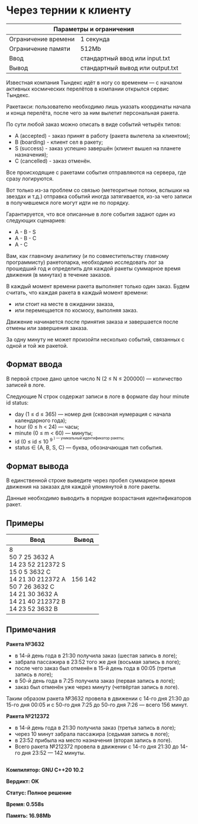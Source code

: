 <!DOCTYPE html>
  <head>
      <h1> Через тернии к клиенту </h1>
  </head>
  <body>
		<table>
    	<thead>
				<tr>
					<th colspan="2"> Параметры и ограничения </th>
				</tr>
    	</thead>
    	<tbody>
				<tr>
					<td> Ограничение времени </td>
					<td> 1 секунда </td>
        </tr>
				<tr>
					<td> Ограничение памяти </td>
					<td> 512Mb </td>
        </tr>
				<tr>
					<td> Ввод </td>
					<td> стандартный ввод или input.txt </td>
        </tr>
				<tr>
					<td> Вывод </td>
					<td> стандартный вывод или output.txt </td>
        </tr>
    	</tbody>
		</table>
  <p> Известная компания Тындекс идёт в ногу со временем — с началом активных космических перелётов в компании открылся сервис Тындекс. </p> 
  <p> Ракетакси: пользователю необходимо лишь указать координаты начала и конца перелёта, после чего за ним вылетит персональная ракета. </p>
  <p> По сути любой заказ можно описать в виде событий четырёх типов: <br>
  <ul>
    <li> A (accepted) - заказ принят в работу (ракета вылетела за клиентом); </li>
    <li> B (boarding) - клиент сел в ракету; </li>
    <li> S (success) - заказ успешно завершён (клиент вышел на планете назначения); </li>
    <li> C (cancelled) - заказ отменён. </li>
  </ul>
  </p> 
  <p> Все происходящие с ракетами события отправляются на сервера, где сразу логируются. </p>
  <p> Вот только из-за проблем со связью (метеоритные потоки, вспышки на звездах и т.д.) отправка событий иногда затягивается, из-за чего записи в получившемся логе могут идти не по порядку. </p>
  <p> Гарантируется, что все описанные в логе события задают один из следующих сценариев: <br>
  <ul>
    <li> A - B - S </li>
    <li> A - B - C </li>
    <li> A - C </li>
  </ul>
  </p>
  <p> Вам, как главному аналитику (и по совместительству главному программисту) ракетопарка, необходимо исследовать лог за прошедший год и определить для каждой ракеты суммарное время движения (в минутах) в течение заказов. </p>
  <p> В каждый момент времени ракета выполняет только один заказ. Будем считать, что каждая ракета в каждый момент времени: <br>
  <ul>
    <li> или стоит на месте в ожидании заказа, </li>
    <li> или перемещается по космосу, выполняя заказ. </li>
  </ul>
  </p>
  <p> Движение начинается после принятия заказа и завершается после отмены или завершения заказа. </p> 
  <p> За одну минуту не может произойти несколько событий, связанных с одной и той же ракетой. </p> 
  <h2> Формат ввода </h2>
  <p> В первой строке дано целое число N (2 ≤ N ≤ 200000)  — количество записей в логе. </p>
  <p> Следующие N строк содержат записи в логе в формате day hour minute id status: <br>
  <ul>
    <li> day (1 ≤ d ≤ 365) — номер дня (сквозная нумерация с начала календарного года); </li>
    <li> hour (0 ≤ h < 24) — часы; </li>
    <li> minute (0 ≤ m < 60) — минуты; </li>
    <li> id (0 ≤ id ≤ 10 <sup> 9 <sup>) — уникальный идентификатор ракеты; </li>
    <li> status ∈ {A, B, S, C} — буква, обозначающая тип события. </li>
  </ul>
  </p>
    <h2> Формат вывода </h2>
		<p> В единственной строке выведите через пробел суммарное время движения на заказах для каждой упомянутой в логе ракеты. </p>
    <p> Данные необходимо выводить в порядке возрастания идентификаторов ракет. </p>
		<h2> Примеры </h2>
		<table>
    	<thead>
				<tr>
					<th> Ввод </th> <th> Вывод </th>
				</tr>
    	</thead>
    	<tbody>
				<tr>
					<td> 8 <br>
               50 7 25 3632 A <br>
               14 23 52 212372 S <br>
               15 0 5 3632 C <br>
               14 21 30 212372 A <br>
               50 7 26 3632 C <br>
               14 21 30 3632 A <br>
               14 21 40 212372 B <br>
               14 23 52 3632 B </td>
					<td> 156 142 </td>
        </tr>
    	</tbody>
		</table>
    <h2> Примечания </h2>
    <p> <b> Ракета №3632 </b> </p>
    <p> 
    <ul>
      <li> в 14-й день года в 21:30 получила заказ (шестая запись в логе); </li>
      <li> забрала пассажира в 23:52 того же дня (восьмая запись в логе); </li>
      <li> после чего заказ был отменён в 15-й день года в 00:05 (третья запись в логе); </li>
      <li> в 50-й день года в 7:25 получила заказ (первая запись в логе); </li>
      <li> заказ был отменён уже через минуту (четвёртая запись в логе). </li>
    </ul>
    </p>
    <p> Таким образом ракета №3632 провела в движении с 14-го дня 21:30 до 15-го дня 00:05 и с 50-го дня 7:25 до 50-го дня 7:26 — всего 156 минут. </p>
    <p> <b> Ракета №212372 </b> </p>
    <p>
    <ul>
      <li> в 14-й день года в 21:30 получила заказ (третья запись в логе); </li>
      <li> через 10 минут забрала пассажира (седьмая запись в логе); </li>
      <li> в 23:52 прибыла на место назначения (вторая запись в логе). </li>
      <li> Всего ракета №212372 провела в движении с 14-го дня 21:30 до 14-го дня 23:52 — 142 минуты. </li>
    </ul>
    </p>
		<h2> </h2>
	<p><b> Компилятор: GNU C++20 10.2 </b></p>
	<p><b> Вердикт: OK </b></p>
	<p><b> Статус: Полное решение </b></p>
	<p><b> Время: 0.558s </b></p>
	<p><b> Память: 16.98Mb </b></p>
  </body>
</html>	
